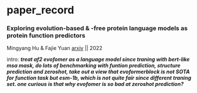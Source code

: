 # paper_record


###  **Exploring evolution-based & -free protein language models as protein function predictors**  

Mingyang Hu & Fajie Yuan   [arxiv](https://arxiv.org/abs/2206.06583) || 2022

intro: ***treat af2 evofomer as a language model since traning with bert-like msa mask, do lots of benchmarking with funtion prediction, structure prediction and zeroshot,
take out a view that evoformerblock is not SOTA for function task but esm-1b, which is not quite fair since different traning set. one curious is that why evofomer is so bad at zeroshot prediction?***  

